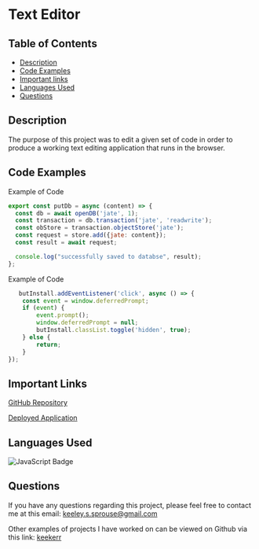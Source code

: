 # Text Editor

## Table of Contents

* [Description](#description)
* [Code Examples](#code-examples)
* [Important links](#important-links)
* [Languages Used](#languages-used)
* [Questions](#questions)

## Description

The purpose of this project was to edit a given set of code in order to produce a working text editing application that runs in the browser.


## Code Examples
Example of Code 

```js
export const putDb = async (content) => {
  const db = await openDB('jate', 1);
  const transaction = db.transaction('jate', 'readwrite');
  const obStore = transaction.objectStore('jate');
  const request = store.add({jate: content}); 
  const result = await request;

  console.log("successfully saved to databse", result);
};
```
Example of Code 

```js
   butInstall.addEventListener('click', async () => {
    const event = window.deferredPrompt;
    if (event) {
        event.prompt();
        window.deferredPrompt = null;
        butInstall.classList.toggle('hidden', true);
    } else {
        return;
    }
});    
```

## Important Links
[GitHub Repository](https://github.com/keekerr/Text-Editor)

[Deployed Application]()

## Languages Used

![JavaScript Badge](https://encrypted-tbn0.gstatic.com/images?q=tbn:ANd9GcQI-yru0g__m2utbuabzKfGBlNLIe2ahblJbg&usqp=CAU&w=100&h=120)
## Questions

If you have any questions regarding this project, please feel free to contact me at this email: keeley.s.sprouse@gmail.com

Other examples of projects I have worked on can be viewed on Github via this link: [keekerr](https://github.com/keekerr)
